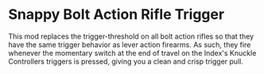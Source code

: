 # Snappy Bolt Action Rifle Trigger
This mod replaces the trigger-threshold on all bolt action rifles so that they have the same trigger behavior as lever action firearms. 
As such, they fire whenever the momentary switch at the end of travel on the Index's Knuckle Controllers triggers is pressed, giving you a clean and crisp trigger pull.
